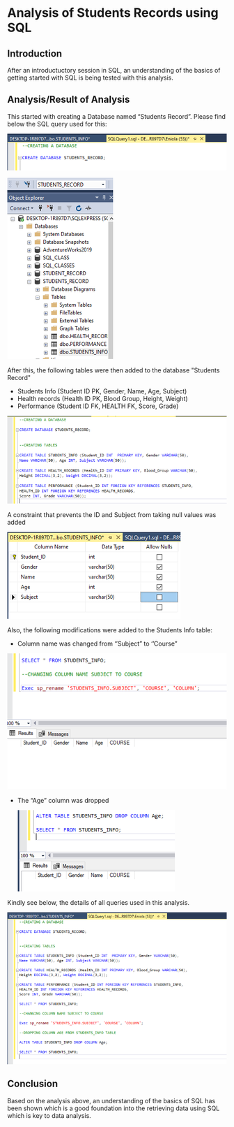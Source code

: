 # Analysis of Students Records using SQL

## Introduction
After an introductuctory session in SQL, an understanding of the basics of getting started with SQL is being tested with this analysis.

## Analysis/Result of Analysis

This started with creating a Database named “Students Record”. Please find below the SQL query used for this:

![](query1.png)

![](Database.png)

After this, the following tables were then added to the database "Students Record"
- Students Info (Student ID PK, Gender, Name, Age, Subject)
- Health records (Health ID PK, Blood Group, Height, Weight)
- Performance (Student ID FK, HEALTH FK,  Score, Grade)
  
![](Students_records.png)

A constraint that prevents the ID and Subject from taking null values was added

![](Null.png)

Also, the following modifications were added to the Students Info table:
- Column name was changed from ‘’Subject” to ‘’Course”

![](Colum_change_subject.png)

- The “Age” column was dropped

  ![](Drop_age.png)

Kindly see below, the details of all queries used in this analysis.
  
![](All_queries.png)
 
 ## Conclusion
Based on the analysis above, an understanding of the basics of SQL has been shown which is a good foundation into the retrieving data using SQL which is key to data analysis. 

 


